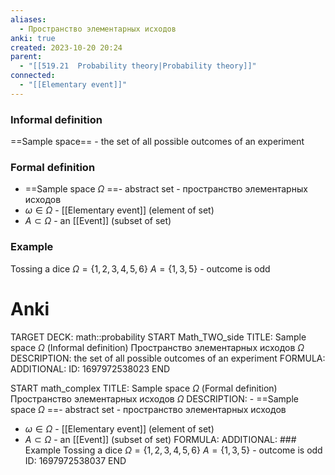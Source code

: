 ```yaml
---
aliases:
  - Пространство элементарных исходов
anki: true
created: 2023-10-20 20:24
parent:
  - "[[519.21  Probability theory|Probability theory]]"
connected:
  - "[[Elementary event]]"
---
```

### Informal definition
==Sample space== - the set of all possible outcomes of an experiment

### Formal definition
- ==Sample space $\Omega$ ==- abstract set - пространство элементарных исходов
- $\omega \in \Omega$ - [[Elementary event]] (element of set)
- $A \subset \Omega$ - an [[Event]] (subset of set)

### Example
Tossing a dice
$\Omega = \{1, 2, 3, 4, 5, 6\}$
$A = \{1, 3, 5\}$ - outcome is odd


# Anki
TARGET DECK: math::probability
START
Math_TWO_side
TITLE: Sample space $\Omega$ 
(Informal definition)
Пространство элементарных исходов $\Omega$
DESCRIPTION: the set of all possible outcomes of an experiment
FORMULA: 
ADDITIONAL: 
ID: 1697972538023
END

START
math_complex
TITLE: Sample space $\Omega$ 
(Formal definition)
Пространство элементарных исходов $\Omega$
DESCRIPTION: - ==Sample space $\Omega$ ==- abstract set - пространство элементарных исходов
- $\omega \in \Omega$ - [[Elementary event]] (element of set)
- $A \subset \Omega$ - an [[Event]] (subset of set)
FORMULA: 
ADDITIONAL: ### Example
Tossing a dice
$\Omega = \{1, 2, 3, 4, 5, 6\}$
$A = \{1, 3, 5\}$ - outcome is odd
ID: 1697972538037
END